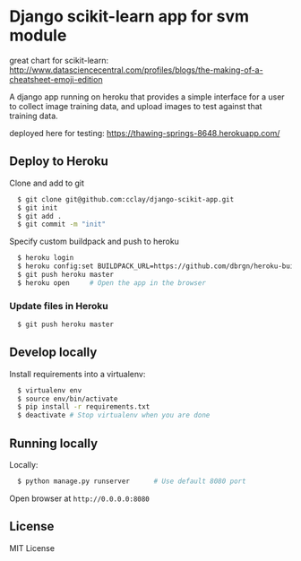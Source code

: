 # Django scikit-learn app for svm module

great chart for scikit-learn: 
http://www.datasciencecentral.com/profiles/blogs/the-making-of-a-cheatsheet-emoji-edition


A django app running on heroku that provides a simple interface
for a user to collect image training data, and upload images to 
test against that training data.

deployed here for testing: https://thawing-springs-8648.herokuapp.com/

## Deploy to Heroku
Clone and add to git
```sh
  $ git clone git@github.com:cclay/django-scikit-app.git
  $ git init
  $ git add .
  $ git commit -m "init"
```
Specify custom buildpack and push to heroku
```sh
  $ heroku login
  $ heroku config:set BUILDPACK_URL=https://github.com/dbrgn/heroku-buildpack-python-sklearn/
  $ git push heroku master
  $ heroku open     # Open the app in the browser
```

### Update files in Heroku
```sh
  $ git push heroku master
```

## Develop locally
Install requirements into a virtualenv:

```sh
  $ virtualenv env
  $ source env/bin/activate
  $ pip install -r requirements.txt
  $ deactivate # Stop virtualenv when you are done
```

## Running locally

Locally:

```sh
  $ python manage.py runserver      # Use default 8080 port
```

Open browser at `http://0.0.0.0:8080`


## License
MIT License
